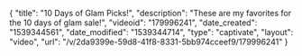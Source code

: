 {
    "title": "10 Days of Glam Picks!",
    "description": "These are my favorites for the 10 days of glam sale!",
    "videoid": "179996241",
    "date_created": "1539344561",
    "date_modified": "1539344714",
    "type": "captivate",
    "layout": "video",
    "url": "\/v\/2da9399e-59d8-41f8-8331-5bb974cceef9\/179996241"
}